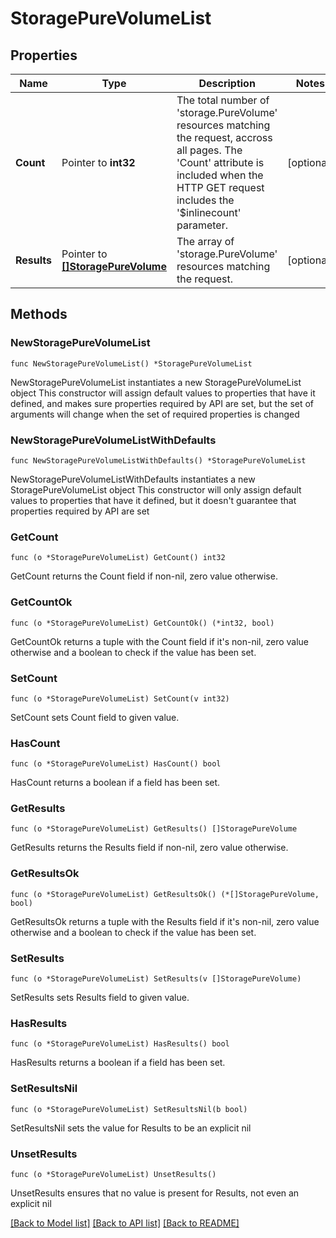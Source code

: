 # StoragePureVolumeList

## Properties

Name | Type | Description | Notes
------------ | ------------- | ------------- | -------------
**Count** | Pointer to **int32** | The total number of &#39;storage.PureVolume&#39; resources matching the request, accross all pages. The &#39;Count&#39; attribute is included when the HTTP GET request includes the &#39;$inlinecount&#39; parameter. | [optional] 
**Results** | Pointer to [**[]StoragePureVolume**](StoragePureVolume.md) | The array of &#39;storage.PureVolume&#39; resources matching the request. | [optional] 

## Methods

### NewStoragePureVolumeList

`func NewStoragePureVolumeList() *StoragePureVolumeList`

NewStoragePureVolumeList instantiates a new StoragePureVolumeList object
This constructor will assign default values to properties that have it defined,
and makes sure properties required by API are set, but the set of arguments
will change when the set of required properties is changed

### NewStoragePureVolumeListWithDefaults

`func NewStoragePureVolumeListWithDefaults() *StoragePureVolumeList`

NewStoragePureVolumeListWithDefaults instantiates a new StoragePureVolumeList object
This constructor will only assign default values to properties that have it defined,
but it doesn't guarantee that properties required by API are set

### GetCount

`func (o *StoragePureVolumeList) GetCount() int32`

GetCount returns the Count field if non-nil, zero value otherwise.

### GetCountOk

`func (o *StoragePureVolumeList) GetCountOk() (*int32, bool)`

GetCountOk returns a tuple with the Count field if it's non-nil, zero value otherwise
and a boolean to check if the value has been set.

### SetCount

`func (o *StoragePureVolumeList) SetCount(v int32)`

SetCount sets Count field to given value.

### HasCount

`func (o *StoragePureVolumeList) HasCount() bool`

HasCount returns a boolean if a field has been set.

### GetResults

`func (o *StoragePureVolumeList) GetResults() []StoragePureVolume`

GetResults returns the Results field if non-nil, zero value otherwise.

### GetResultsOk

`func (o *StoragePureVolumeList) GetResultsOk() (*[]StoragePureVolume, bool)`

GetResultsOk returns a tuple with the Results field if it's non-nil, zero value otherwise
and a boolean to check if the value has been set.

### SetResults

`func (o *StoragePureVolumeList) SetResults(v []StoragePureVolume)`

SetResults sets Results field to given value.

### HasResults

`func (o *StoragePureVolumeList) HasResults() bool`

HasResults returns a boolean if a field has been set.

### SetResultsNil

`func (o *StoragePureVolumeList) SetResultsNil(b bool)`

 SetResultsNil sets the value for Results to be an explicit nil

### UnsetResults
`func (o *StoragePureVolumeList) UnsetResults()`

UnsetResults ensures that no value is present for Results, not even an explicit nil

[[Back to Model list]](../README.md#documentation-for-models) [[Back to API list]](../README.md#documentation-for-api-endpoints) [[Back to README]](../README.md)


